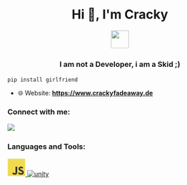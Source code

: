 <h1 align="center">Hi 👋, I'm Cracky</h1>
<p align="center"> <img src="https://cdn.discordapp.com/attachments/879037664039411722/970109433948536832/Cracky.gif?size=4096" width="40" height="40"/>
<h3 align="center">I am not a Developer, i am a Skid ;)</h3>

```sh-session
pip install girlfriend
```

- 🌐 Website: **https://www.crackyfadeaway.de**

<h3 align="left">Connect with me:</h3>
<p align="left">
<img src="https://discord.c99.nl/widget/theme-4/507464069100601363.png">
</p>

<h3 align="left">Languages and Tools:</h3>
<p align="left"> <a href="https://developer.mozilla.org/en-US/docs/Web/JavaScript" target="_blank" rel="noreferrer"> <img src="https://raw.githubusercontent.com/devicons/devicon/master/icons/javascript/javascript-original.svg" alt="javascript" width="40" height="40"/> </a> <a href="https://unity.com/" target="_blank" rel="noreferrer"> <img src="https://www.vectorlogo.zone/logos/unity3d/unity3d-icon.svg" alt="unity" width="40" height="40"/> </a> </p>

